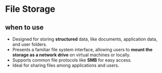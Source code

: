 # File Storage

## when to use
- Designed for storing **structured** data, like documents, application data, and user folders.
- Presents a familiar file system interface, allowing users to **mount the storage as a network drive** on virtual machines or locally.
- Supports common file protocols like **SMB** for easy access.
- Ideal for sharing files among applications and users.
